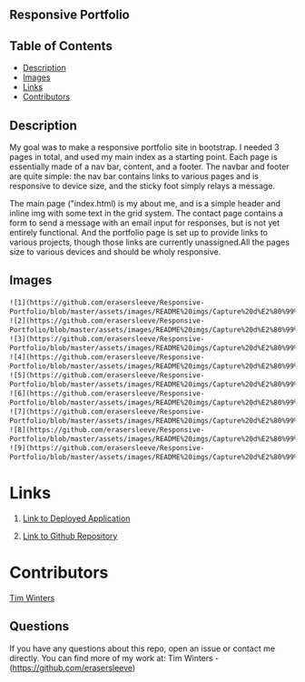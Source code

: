 ## Responsive Portfolio


## Table of Contents
  *  [Description](#Description)
  *  [Images](#Images)
  *  [Links](#Links)
  *  [Contributors](#Contributors)


## Description

My goal was to make a responsive portfolio site in bootstrap. I needed 3 pages in total, and used my main index as a starting point. Each page is essentially made of a nav bar, content, and a footer. The navbar and footer are quite simple: the nav bar contains links to various pages and is responsive to device size, and the sticky foot simply relays a message.

The main page ("index.html) is my about me, and is a simple header and inline img with some text in the grid system. The contact page contains a form to send a message with an email input for responses, but is not yet entirely functional. And the portfolio page is set up to provide links to various projects, though those links are currently unassigned.All the pages size to various devices and should be wholy responsive. 

  ## Images
    ![1](https://github.com/erasersleeve/Responsive-Portfolio/blob/master/assets/images/README%20imgs/Capture%20d%E2%80%99%C3%A9cran%20(3).png)
    ![2](https://github.com/erasersleeve/Responsive-Portfolio/blob/master/assets/images/README%20imgs/Capture%20d%E2%80%99%C3%A9cran%20(4).png)
    ![3](https://github.com/erasersleeve/Responsive-Portfolio/blob/master/assets/images/README%20imgs/Capture%20d%E2%80%99%C3%A9cran%20(5).png)
    ![4](https://github.com/erasersleeve/Responsive-Portfolio/blob/master/assets/images/README%20imgs/Capture%20d%E2%80%99%C3%A9cran%20(6).png)
    ![5](https://github.com/erasersleeve/Responsive-Portfolio/blob/master/assets/images/README%20imgs/Capture%20d%E2%80%99%C3%A9cran%20(7).png)
    ![6](https://github.com/erasersleeve/Responsive-Portfolio/blob/master/assets/images/README%20imgs/Capture%20d%E2%80%99%C3%A9cran%20(8).png)
    ![7](https://github.com/erasersleeve/Responsive-Portfolio/blob/master/assets/images/README%20imgs/Capture%20d%E2%80%99%C3%A9cran%20(9).png)
    ![8](https://github.com/erasersleeve/Responsive-Portfolio/blob/master/assets/images/README%20imgs/Capture%20d%E2%80%99%C3%A9cran%20(10).png)
    ![9](https://github.com/erasersleeve/Responsive-Portfolio/blob/master/assets/images/README%20imgs/Capture%20d%E2%80%99%C3%A9cran%20(11).png)
  # Links

  1. [Link to Deployed Application](https://erasersleeve.github.io/Responsive-Portfolio/)

  2. [Link to Github Repository](https://github.com/erasersleeve/Responsive-Portfolio)

  # Contributors 

  [Tim Winters](https://github.com/erasersleeve)




  
  ## Questions
  If you have any questions about this repo, open an issue or contact me directly. You can find more of my work at:
  Tim Winters - (https://github.com/erasersleeve)
  
  

    
